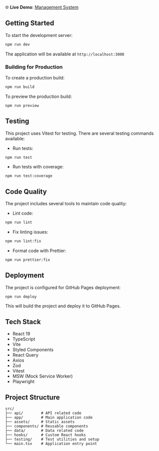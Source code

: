 🌐 **Live Demo**: [Management System](https://pavelmihutski.github.io/management-system)

## Getting Started

To start the development server:

```bash
npm run dev
```

The application will be available at `http://localhost:3000`

### Building for Production

To create a production build:

```bash
npm run build
```

To preview the production build:

```bash
npm run preview
```

## Testing

This project uses Vitest for testing. There are several testing commands available:

- Run tests:

```bash
npm run test
```

- Run tests with coverage:

```bash
npm run test:coverage
```

## Code Quality

The project includes several tools to maintain code quality:

- Lint code:

```bash
npm run lint
```

- Fix linting issues:

```bash
npm run lint:fix
```

- Format code with Prettier:

```bash
npm run prettier:fix
```

## Deployment

The project is configured for GitHub Pages deployment:

```bash
npm run deploy
```

This will build the project and deploy it to GitHub Pages.

## Tech Stack

- React 19
- TypeScript
- Vite
- Styled Components
- React Query
- Axios
- Zod
- Vitest
- MSW (Mock Service Worker)
- Playwright

## Project Structure

```
src/
├── api/        # API related code
├── app/        # Main application code
├── assets/     # Static assets
├── components/ # Reusable components
├── data/       # Data related code
├── hooks/      # Custom React hooks
├── testing/    # Test utilities and setup
└── main.tsx    # Application entry point
```
